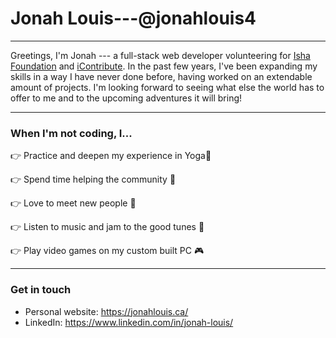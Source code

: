 # Jonah Louis---@jonahlouis4

----
Greetings, I'm Jonah --- a full-stack web developer volunteering for [Isha Foundation](https://isha.sadhguru.org/ca/en) and [iContribute](https://icontribute.community/#/). In the past few years, I've been expanding my skills in a way I have never done before, having worked on an extendable amount of projects. I'm looking forward to seeing what else the world has to offer to me and to the upcoming adventures it will bring!

---

### When I'm not coding, I...

👉 Practice and deepen my experience in Yoga🧘

👉 Spend time helping the community 🙏

👉 Love to meet new people 👋

👉 Listen to music and jam to the good tunes 🎵

👉 Play video games on my custom built PC 🎮 

---

### Get in touch

 - Personal website: https://jonahlouis.ca/
 - LinkedIn: https://www.linkedin.com/in/jonah-louis/


